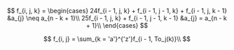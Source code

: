 $$
f_{i, j, k} = 
\begin{cases}
24f_{i - 1, j, k} + f_{i - 1, j - 1, k} + f_{i - 1, j, k - 1} &a_{j} \neq a_{n - k + 1}\\
25f_{i - 1, j, k} + f_{i - 1, j - 1, k - 1} &a_{j} = a_{n - k + 1}\\
\end{cases}
$$

$$
f_{i, j} = \sum_{k = 'a'}^{'z'}f_{i - 1, To_j(k)}\\
$$